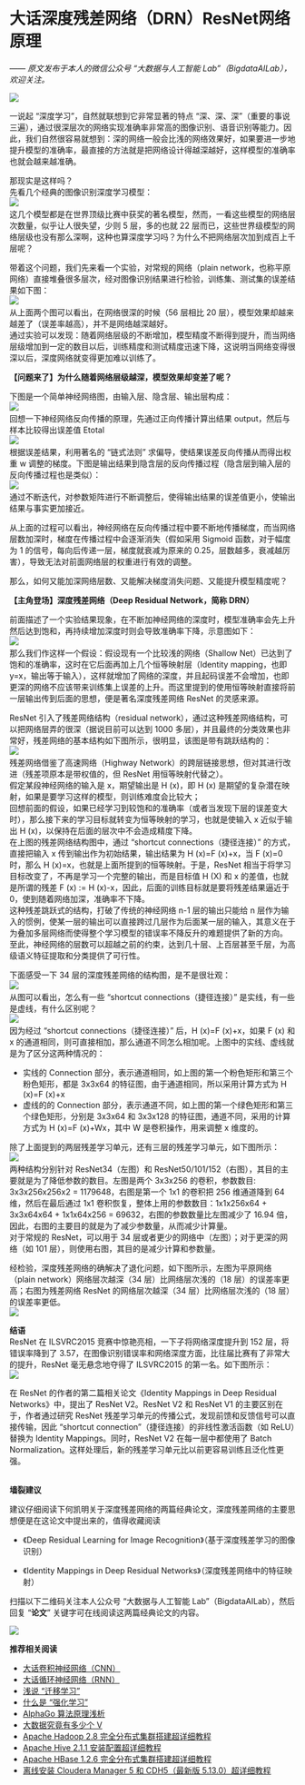 # 大话深度残差网络（DRN）ResNet网络原理
_—— 原文发布于本人的微信公众号 “大数据与人工智能 Lab”（BigdataAILab），欢迎关注。_

![](https://static.oschina.net/uploads/space/2018/0223/111126_EA6L_876354.png)

一说起 “深度学习”，自然就联想到它非常显著的特点 “深、深、深”（重要的事说三遍），通过很深层次的网络实现准确率非常高的图像识别、语音识别等能力。因此，我们自然很容易就想到：深的网络一般会比浅的网络效果好，如果要进一步地提升模型的准确率，最直接的方法就是把网络设计得越深越好，这样模型的准确率也就会越来越准确。

那现实是这样吗？  
先看几个经典的图像识别深度学习模型：  
![](https://static.oschina.net/uploads/space/2018/0223/111336_Bnob_876354.png)
   
这几个模型都是在世界顶级比赛中获奖的著名模型，然而，一看这些模型的网络层次数量，似乎让人很失望，少则 5 层，多的也就 22 层而已，这些世界级模型的网络层级也没有那么深啊，这种也算深度学习吗？为什么不把网络层次加到成百上千层呢？

带着这个问题，我们先来看一个实验，对常规的网络（plain network，也称平原网络）直接堆叠很多层次，经对图像识别结果进行检验，训练集、测试集的误差结果如下图：  
![](https://static.oschina.net/uploads/space/2018/0223/111417_u90M_876354.png)
   
从上面两个图可以看出，在网络很深的时候（56 层相比 20 层），模型效果却越来越差了（误差率越高），并不是网络越深越好。  
通过实验可以发现：随着网络层级的不断增加，模型精度不断得到提升，而当网络层级增加到一定的数目以后，训练精度和测试精度迅速下降，这说明当网络变得很深以后，深度网络就变得更加难以训练了。

**【问题来了】为什么随着网络层级越深，模型效果却变差了呢？**

下图是一个简单神经网络图，由输入层、隐含层、输出层构成：  
![](https://static.oschina.net/uploads/space/2018/0223/111518_xdze_876354.png)
   
回想一下神经网络反向传播的原理，先通过正向传播计算出结果 output，然后与样本比较得出误差值 Etotal  
![](https://static.oschina.net/uploads/space/2018/0223/111530_zQ0Q_876354.png)
   
根据误差结果，利用著名的 “链式法则” 求偏导，使结果误差反向传播从而得出权重 w 调整的梯度。下图是输出结果到隐含层的反向传播过程（隐含层到输入层的反向传播过程也是类似）：  
![](https://static.oschina.net/uploads/space/2018/0223/111541_7sm1_876354.png)
   
通过不断迭代，对参数矩阵进行不断调整后，使得输出结果的误差值更小，使输出结果与事实更加接近。

从上面的过程可以看出，神经网络在反向传播过程中要不断地传播梯度，而当网络层数加深时，梯度在传播过程中会逐渐消失（假如采用 Sigmoid 函数，对于幅度为 1 的信号，每向后传递一层，梯度就衰减为原来的 0.25，层数越多，衰减越厉害），导致无法对前面网络层的权重进行有效的调整。

那么，如何又能加深网络层数、又能解决梯度消失问题、又能提升模型精度呢？

**【主角登场】深度残差网络（Deep Residual Network，简称 DRN）**

前面描述了一个实验结果现象，在不断加神经网络的深度时，模型准确率会先上升然后达到饱和，再持续增加深度时则会导致准确率下降，示意图如下：  
![](https://static.oschina.net/uploads/space/2018/0223/111610_o6Oh_876354.png)
   
那么我们作这样一个假设：假设现有一个比较浅的网络（Shallow Net）已达到了饱和的准确率，这时在它后面再加上几个恒等映射层（Identity mapping，也即 y=x，输出等于输入），这样就增加了网络的深度，并且起码误差不会增加，也即更深的网络不应该带来训练集上误差的上升。而这里提到的使用恒等映射直接将前一层输出传到后面的思想，便是著名深度残差网络 ResNet 的灵感来源。

ResNet 引入了残差网络结构（residual network），通过这种残差网络结构，可以把网络层弄的很深（据说目前可以达到 1000 多层），并且最终的分类效果也非常好，残差网络的基本结构如下图所示，很明显，该图是带有跳跃结构的：  
![](https://static.oschina.net/uploads/space/2018/0223/111635_C81Q_876354.png)
   
残差网络借鉴了高速网络（Highway Network）的跨层链接思想，但对其进行改进（残差项原本是带权值的，但 ResNet 用恒等映射代替之）。  
假定某段神经网络的输入是 x，期望输出是 H (x)，即 H (x) 是期望的复杂潜在映射，如果是要学习这样的模型，则训练难度会比较大；  
回想前面的假设，如果已经学习到较饱和的准确率（或者当发现下层的误差变大时），那么接下来的学习目标就转变为恒等映射的学习，也就是使输入 x 近似于输出 H (x)，以保持在后面的层次中不会造成精度下降。  
在上图的残差网络结构图中，通过 “shortcut connections（捷径连接）” 的方式，直接把输入 x 传到输出作为初始结果，输出结果为 H (x)=F (x)+x，当 F (x)=0 时，那么 H (x)=x，也就是上面所提到的恒等映射。于是，ResNet 相当于将学习目标改变了，不再是学习一个完整的输出，而是目标值 H (X) 和 x 的差值，也就是所谓的残差 F (x) := H (x)-x，因此，后面的训练目标就是要将残差结果逼近于 0，使到随着网络加深，准确率不下降。  
这种残差跳跃式的结构，打破了传统的神经网络 n-1 层的输出只能给 n 层作为输入的惯例，使某一层的输出可以直接跨过几层作为后面某一层的输入，其意义在于为叠加多层网络而使得整个学习模型的错误率不降反升的难题提供了新的方向。  
至此，神经网络的层数可以超越之前的约束，达到几十层、上百层甚至千层，为高级语义特征提取和分类提供了可行性。

下面感受一下 34 层的深度残差网络的结构图，是不是很壮观：  
![](https://static.oschina.net/uploads/space/2018/0223/111741_FjZa_876354.png)
   
从图可以看出，怎么有一些 “shortcut connections（捷径连接）” 是实线，有一些是虚线，有什么区别呢？  
![](https://static.oschina.net/uploads/space/2018/0223/111801_xFea_876354.png)
   
因为经过 “shortcut connections（捷径连接）” 后，H (x)=F (x)+x，如果 F (x) 和 x 的通道相同，则可直接相加，那么通道不同怎么相加呢。上图中的实线、虚线就是为了区分这两种情况的：

*   实线的 Connection 部分，表示通道相同，如上图的第一个粉色矩形和第三个粉色矩形，都是 3x3x64 的特征图，由于通道相同，所以采用计算方式为 H (x)=F (x)+x
*   虚线的的 Connection 部分，表示通道不同，如上图的第一个绿色矩形和第三个绿色矩形，分别是 3x3x64 和 3x3x128 的特征图，通道不同，采用的计算方式为 H (x)=F (x)+Wx，其中 W 是卷积操作，用来调整 x 维度的。

除了上面提到的两层残差学习单元，还有三层的残差学习单元，如下图所示：  
![](https://static.oschina.net/uploads/space/2018/0223/111833_m5OE_876354.png)
   
两种结构分别针对 ResNet34（左图）和 ResNet50/101/152（右图），其目的主要就是为了降低参数的数目。左图是两个 3x3x256 的卷积，参数数目: 3x3x256x256x2 = 1179648，右图是第一个 1x1 的卷积把 256 维通道降到 64 维，然后在最后通过 1x1 卷积恢复，整体上用的参数数目：1x1x256x64 + 3x3x64x64 + 1x1x64x256 = 69632，右图的参数数量比左图减少了 16.94 倍，因此，右图的主要目的就是为了减少参数量，从而减少计算量。  
对于常规的 ResNet，可以用于 34 层或者更少的网络中（左图）；对于更深的网络（如 101 层），则使用右图，其目的是减少计算和参数量。

经检验，深度残差网络的确解决了退化问题，如下图所示，左图为平原网络（plain network）网络层次越深（34 层）比网络层次浅的（18 层）的误差率更高；右图为残差网络 ResNet 的网络层次越深（34 层）比网络层次浅的（18 层）的误差率更低。  
![](https://static.oschina.net/uploads/space/2018/0223/111909_WBMj_876354.png)

**结语**  
ResNet 在 ILSVRC2015 竞赛中惊艳亮相，一下子将网络深度提升到 152 层，将错误率降到了 3.57，在图像识别错误率和网络深度方面，比往届比赛有了非常大的提升，ResNet 毫无悬念地夺得了 ILSVRC2015 的第一名。如下图所示：  
![](https://static.oschina.net/uploads/space/2018/0223/111925_gx71_876354.png)

在 ResNet 的作者的第二篇相关论文《Identity Mappings in Deep Residual Networks》中，提出了 ResNet V2。ResNet V2 和 ResNet V1 的主要区别在于，作者通过研究 ResNet 残差学习单元的传播公式，发现前馈和反馈信号可以直接传输，因此 “shortcut connection”（捷径连接）的非线性激活函数（如 ReLU）替换为 Identity Mappings。同时，ResNet V2 在每一层中都使用了 Batch Normalization。这样处理后，新的残差学习单元比以前更容易训练且泛化性更强。  
 

**墙裂建议**

建议仔细阅读下何凯明关于深度残差网络的两篇经典论文，深度残差网络的主要思想便是在这论文中提出来的，值得收藏阅读

*   《Deep Residual Learning for Image Recognition》（基于深度残差学习的图像识别）
    
*   《Identity Mappings in Deep Residual Networks》（深度残差网络中的特征映射）
    

扫描以下二维码关注本人公众号 “大数据与人工智能 Lab”（BigdataAILab），然后回复 “**论文**” 关键字可在线阅读这两篇经典论文的内容。

![](https://static.oschina.net/uploads/space/2018/0213/155533_IdYn_876354.jpg)

**推荐相关阅读**

*   [大话卷积神经网络（CNN）](https://my.oschina.net/u/876354/blog/1620906)
*   [大话循环神经网络（RNN）](https://my.oschina.net/u/876354/blog/1621839)
*   [浅说 “迁移学习”](https://my.oschina.net/u/876354/blog/1614883)
*   [什么是 “强化学习”](https://my.oschina.net/u/876354/blog/1614879)
*   [AlphaGo 算法原理浅析](https://my.oschina.net/u/876354/blog/1594849)
*   [大数据究竟有多少个 V](https://my.oschina.net/u/876354/blog/1604254)
*   [Apache Hadoop 2.8 完全分布式集群搭建超详细教程](https://my.oschina.net/u/876354/blog/993836)
*   [Apache Hive 2.1.1 安装配置超详细教程](https://my.oschina.net/u/876354/blog/1057639)
*   [Apache HBase 1.2.6 完全分布式集群搭建超详细教程](https://my.oschina.net/u/876354/blog/1163018)
*   [离线安装 Cloudera Manager 5 和 CDH5（最新版 5.13.0）超详细教程](https://my.oschina.net/u/876354/blog/1605320)